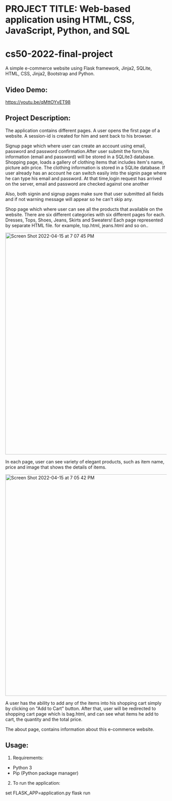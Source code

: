 # PROJECT TITLE: Web-based application using HTML, CSS, JavaScript, Python, and SQL
# cs50-2022-final-project

A simple e-commerce website using Flask framework, Jinja2, SQLite, HTML, CSS, Jinja2, Bootstrap and Python.

## Video Demo: 

 https://youtu.be/qMttOYvET98

## Project Description:

The application contains different pages. A user opens the first page of a website. A session-id is created for him and sent back to his browser.

Signup page which where user can create an account using email, password and password confirmation.After user submit the form,his information (email and password) will be stored in a SQLite3 database.
Shopping page, loads a gallery of clothing items that includes item's name, picture adn price. The clothing information is stored in a SQLite database.
If user already has an account he can switch easily into the signin page where he can type his email and password. At that time,login request has arrived on the server, email and password are checked against one another

Also, both signin and signup pages make sure that user submitted all fields and if not warning message will appear so he can't skip any. 

Shop page which where user can see all the products that available on the website. There are six different categories with six different pages for each.
Dresses, Tops, Shoes, Jeans, Skirts and Sweaters! Each page represented by separate HTML file. for example, top.html, jeans.html and so on.. 

<img width="694" alt="Screen Shot 2022-04-15 at 7 07 45 PM" src="https://user-images.githubusercontent.com/95029840/163599895-3f37126c-f3b8-4d57-b474-4a02d7942329.png">




In each page, user can see variety of elegant products, such as item name, price and image that shows the details of items. 


<img width="693" alt="Screen Shot 2022-04-15 at 7 05 42 PM" src="https://user-images.githubusercontent.com/95029840/163599723-b7df6d67-40e0-4fd0-9cfa-354949824b86.png">

A user has the ability to add any of the items into his shopping cart simply by clicking on "Add to Cart" button. After that, user will be redirected to shopping cart page which is bag.html, and can see what items he add to cart, the quantity and the total price. 

The about page, contains information about this e-commerce website.

## Usage:

1. Requirements:

- Python 3
- Pip (Python package manager)


2. To run the application:

 set FLASK_APP=application.py
 flask run
